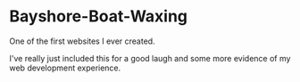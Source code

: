 # Bayshore-Boat-Waxing

One of the first websites I ever created.

I've really just included this for a good laugh and some more evidence of my web development experience.
